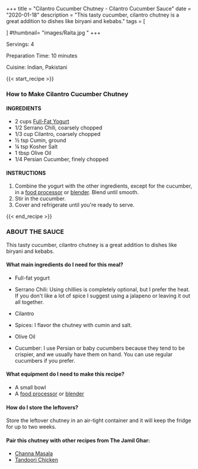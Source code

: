 +++
title = "Cilantro Cucumber Chutney - Cilantro Cucumber Sauce"
date = "2020-01-18"
description = "This tasty cucumber, cilantro chutney is a great addition to dishes like biryani and kebabs."
tags = [
  
]
#thumbnail= "images/Raita.jpg "
+++

Servings: 4 <!--more-->

Preparation Time: 10 minutes

Cuisine: Indian, Pakistani

{{< start_recipe >}}

### How to Make Cilantro Cucumber Chutney 

#### INGREDIENTS 

* 2 cups [Full-Fat Yogurt](https://amzn.to/30348EW)
* 1/2 Serrano Chili, coarsely chopped   
* 1/3 cup Cilantro, coarsely chopped
* ½ tsp Cumin, ground 
* ¼ tsp Kosher Salt
* 1 tbsp Olive Oil
* 1/4 Persian Cucumber, finely chopped

#### INSTRUCTIONS 

1. Combine the yogurt with the other ingredients, except for the cucumber, in a [food processor](https://amzn.to/3uclbmi) or [blender](https://amzn.to/3zECHk1). Blend until smooth. 
2. Stir in the cucumber. 
3. Cover and refrigerate until you're ready to serve. 

{{< end_recipe >}}

### ABOUT THE SAUCE 

This tasty cucumber, cilantro chutney is a great addition to dishes like biryani and kebabs.

#### What main ingredients do I need for this meal?

* Full-fat yogurt 

* Serrano Chili: Using chillies is completely optional, but I prefer the heat. If you don't like a lot of spice I suggest using a jalapeno or leaving it out all together. 

* Cilantro 

* Spices: I flavor the chutney with cumin and salt. 

* Olive Oil 

* Cucumber: I use Persian or baby cucumbers because they tend to be crispier, and we usually have them on hand. You can use regular cucumbers if you prefer. 

#### What equipment do I need to make this recipe? 

* A small bowl
* A [food processor](https://amzn.to/3uclbmi) or [blender](https://amzn.to/3zECHk1)

#### How do I store the leftovers? 

Store the leftover chutney in an air-tight container and it will keep the fridge for up to two weeks. 

#### Pair this chutney with other recipes from The Jamil Ghar:

* [Channa Masala](https://www.jamilghar.com/recipe/chana_masala/)
* [Tandoori Chicken](https://www.jamilghar.com/recipe/tandoori_chicken/)
